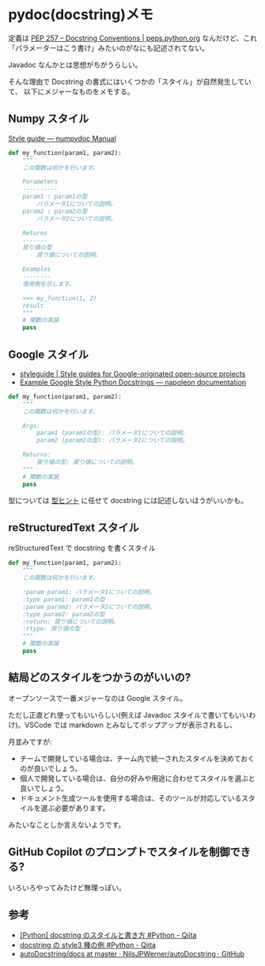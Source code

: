 # pydoc(docstring)メモ

定義は
[PEP 257 – Docstring Conventions | peps.python.org](https://peps.python.org/pep-0257/)
なんだけど、これ「パラメーターはこう書け」みたいのがなにも記述されてない。

Javadoc なんかとは思想がちがうらしい。

そんな理由で Docstring の書式にはいくつかの「スタイル」が自然発生していて、
以下にメジャーなものをメモする。

## Numpy スタイル

[Style guide — numpydoc Manual](https://numpydoc.readthedocs.io/en/latest/format.html#docstring-standard)

```python
def my_function(param1, param2):
    """
    この関数は何かを行います。

    Parameters
    ----------
    param1 : param1の型
        パラメータ1についての説明。
    param2 : param2の型
        パラメータ2についての説明。

    Returns
    -------
    戻り値の型
        戻り値についての説明。

    Examples
    --------
    使用例を示します。

    >>> my_function(1, 2)
    result
    """
    # 関数の実装
    pass
```

## Google スタイル

- [styleguide | Style guides for Google-originated open-source projects](https://google.github.io/styleguide/pyguide.html#38-comments-and-docstrings)
- [Example Google Style Python Docstrings — napoleon documentation](https://sphinxcontrib-napoleon.readthedocs.io/en/latest/example_google.html)

```python
def my_function(param1, param2):
    """
    この関数は何かを行います。

    Args:
        param1 (param1の型): パラメータ1についての説明。
        param2 (param2の型): パラメータ2についての説明。

    Returns:
        戻り値の型: 戻り値についての説明。
    """
    # 関数の実装
    pass
```

型については
[型ヒント](https://docs.python.org/ja/3/library/typing.html)
に任せて docstring には記述しないほうがいいかも。

## reStructuredText スタイル

reStructuredText で docstring を書くスタイル

```python
def my_function(param1, param2):
    """
    この関数は何かを行います。

    :param param1: パラメータ1についての説明。
    :type param1: param1の型
    :param param2: パラメータ2についての説明。
    :type param2: param2の型
    :return: 戻り値についての説明。
    :rtype: 戻り値の型
    """
    # 関数の実装
    pass
```

## 結局どのスタイルをつかうのがいいの?

オープンソースで一番メジャーなのは Google スタイル。

ただし正直どれ使ってもいいらしい(例えば Javadoc スタイルで書いてもいいわけ)。VSCode では markdown とみなしてポップアップが表示されるし、

月並みですが:

- チームで開発している場合は、チーム内で統一されたスタイルを決めておくのが良いでしょう。
- 個人で開発している場合は、自分の好みや用途に合わせてスタイルを選ぶと良いでしょう。
- ドキュメント生成ツールを使用する場合は、そのツールが対応しているスタイルを選ぶ必要があります。

みたいなことしか言えないようです。

## GitHub Copilot のプロンプトでスタイルを制御できる?

いろいろやってみたけど無理っぽい。

## 参考

- [[Python] docstring のスタイルと書き方 #Python - Qiita](https://qiita.com/flcn-x/items/393c6f1f1e1e5abec906)
- [docstring の style3 種の例 #Python - Qiita](https://qiita.com/yokoc1322/items/ebf25c9cb779ff5ebc9c)
- [autoDocstring/docs at master · NilsJPWerner/autoDocstring · GitHub](https://github.com/NilsJPWerner/autoDocstring/tree/master/docs)
